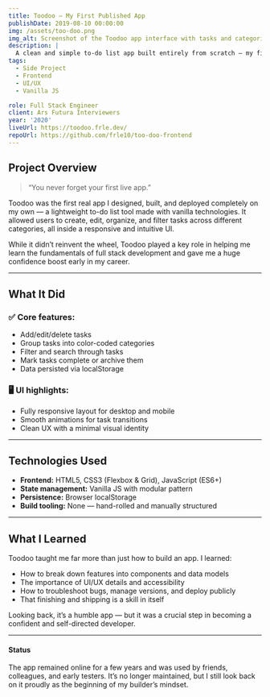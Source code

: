 ```yaml
---
title: Toodoo – My First Published App
publishDate: 2019-08-10 00:00:00
img: /assets/too-doo.png
img_alt: Screenshot of the Toodoo app interface with tasks and categories
description: |
  A clean and simple to-do list app built entirely from scratch — my first live product as a junior developer.
tags:
  - Side Project
  - Frontend
  - UI/UX
  - Vanilla JS

role: Full Stack Engineer
client: Ars Futura Interviewers
year: '2020'
liveUrl: https://toodoo.frle.dev/
repoUrl: https://github.com/frle10/too-doo-frontend
---
```


## Project Overview

> “You never forget your first live app.”

Toodoo was the first real app I designed, built, and deployed completely on my own — a lightweight to-do list tool made with vanilla technologies. It allowed users to create, edit, organize, and filter tasks across different categories, all inside a responsive and intuitive UI.

While it didn’t reinvent the wheel, Toodoo played a key role in helping me learn the fundamentals of full stack development and gave me a huge confidence boost early in my career.

---

## What It Did

### ✅ Core features:

- Add/edit/delete tasks
- Group tasks into color-coded categories
- Filter and search through tasks
- Mark tasks complete or archive them
- Data persisted via localStorage

### 🖥️ UI highlights:

- Fully responsive layout for desktop and mobile
- Smooth animations for task transitions
- Clean UX with a minimal visual identity

---

## Technologies Used

- **Frontend:** HTML5, CSS3 (Flexbox & Grid), JavaScript (ES6+)
- **State management:** Vanilla JS with modular pattern
- **Persistence:** Browser localStorage
- **Build tooling:** None — hand-rolled and manually structured

---

## What I Learned

Toodoo taught me far more than just how to build an app. I learned:

- How to break down features into components and data models
- The importance of UI/UX details and accessibility
- How to troubleshoot bugs, manage versions, and deploy publicly
- That finishing and shipping is a skill in itself

Looking back, it’s a humble app — but it was a crucial step in becoming a confident and self-directed developer.

---

#### Status

The app remained online for a few years and was used by friends, colleagues, and early testers. It’s no longer maintained, but I still look back on it proudly as the beginning of my builder’s mindset.
